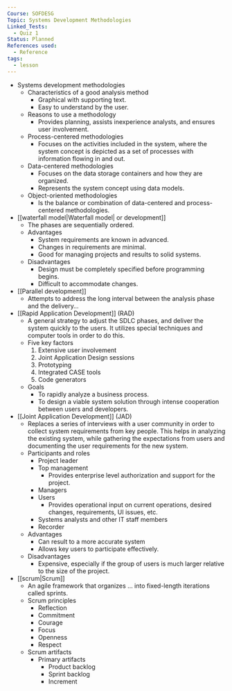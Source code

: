 ```yaml
---
Course: SOFDESG
Topic: Systems Development Methodologies
Linked_Tests:
  - Quiz 1
Status: Planned
References used:
  - Reference
tags:
  - lesson
---
```


- Systems development methodologies
	- Characteristics of a good analysis method
		- Graphical with supporting text.
		- Easy to understand by the user.
	- Reasons to use a methodology
		- Provides planning, assists inexperience analysts, and ensures user involvement.
	- Process-centered methodologies
		- Focuses on the activities included in the system, where the system concept is depicted as a set of processes with information flowing in and out.
	- Data-centered methodologies
		- Focuses on the data storage containers and how they are organized.
		- Represents the system concept using data models.
	- Object-oriented methodologies
		- Is the balance or combination of data-centered and process-centered methodologies.
- [[waterfall model|Waterfall model| or development]]
	- The phases are sequentially ordered.
	- Advantages
		- System requirements are known in advanced.
		- Changes in requirements are minimal.
		- Good for managing projects and results to solid systems.
	- Disadvantages
		- Design must be completely specified before programming begins.
		- Difficult to accommodate changes.
- [[Parallel development]]
	- Attempts to address the long interval between the analysis phase and the delivery…
- [[Rapid Application Development]] (RAD)
	- A general strategy to adjust the SDLC phases, and deliver the system quickly to the users. It utilizes special techniques and computer tools in order to do this.
	- Five key factors
		1. Extensive user involvement
		2. Joint Application Design sessions
		3. Prototyping
		4. Integrated CASE tools
		5. Code generators
	- Goals
		- To rapidly analyze a business process.
		- To design a viable system solution through intense cooperation between users and developers.
- [[Joint Application Development]] (JAD)
	- Replaces a series of interviews with a user community in order to collect system requirements from key people. This helps in analyzing the existing system, while gathering the expectations from users and documenting the user requirements for the new system.
	- Participants and roles
		- Project leader
		- Top management
			- Provides enterprise level authorization and support for the project.
		- Managers
		- Users
			- Provides operational input on current operations, desired changes, requirements, UI issues, etc.
		- Systems analysts and other IT staff members
		- Recorder
	- Advantages
		- Can result to a more accurate system
		- Allows key users to participate effectively.
	- Disadvantages
		- Expensive, especially if the group of users is much larger relative to the size of the project.
- [[scrum|Scrum]]
	- An agile framework that organizes … into fixed-length iterations called sprints.
	- Scrum principles
		- Reflection
		- Commitment
		- Courage
		- Focus
		- Openness
		- Respect
	- Scrum artifacts
		- Primary artifacts
			- Product backlog
			- Sprint backlog
			- Increment